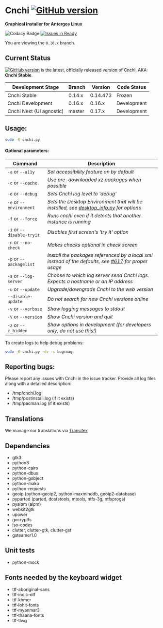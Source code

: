 # Cnchi [![GitHub version](https://badge.fury.io/gh/antergos%2Fcnchi.svg)](https://badge.fury.io/gh/antergos%2Fcnchi)

**Graphical Installer for Antergos Linux**

![Codacy Badge](https://api.codacy.com/project/badge/04b4ac624a0149efb8b4e9d143167660) [![Issues in Ready](https://badge.waffle.io/antergos/cnchi.png?label=ready&title=Ready)](https://waffle.io/antergos/cnchi)

You are viewing the `0.16.x` branch.

## Current Status

[![GitHub version](https://badge.fury.io/gh/antergos%2Fcnchi.svg)](https://badge.fury.io/gh/antergos%2Fcnchi) is the latest, officially released version of Cnchi, AKA: **Cnchi Stable**.

|Development Stage|Branch|Version| Code Status|
----------------- | -------------- | -------------- | -------- |
|Cnchi Stable|0.14.x|0.14.473|Frozen|
|Cnchi Development|0.16.x|0.16.x|Development|
|Cnchi Next (UI agnostic)|master|0.17.x|Development|


## Usage:

```sh
sudo -E cnchi.py
```

#### Optional parameters:

|Command|Description|
----------------- | -------------- |
|```-a``` or ```--a11y```|*Set accessibility feature on by default*|
|```-c``` or ```--cache```|*Use pre-downloaded xz packages when possible*|
|```-d``` or ```--debug```|*Sets Cnchi log level to 'debug'*|
|```-e``` or ```--environment```|*Sets the Desktop Environment that will be installed, see [desktop_info.py](cnchi/desktop_info.py) for options*|
|```-f``` or ```--force```|*Runs cnchi even if it detects that another instance is running*|
|```-i``` or ```--disable-tryit```|*Disables first screen's 'try it' option*|
|```-n``` or ```--no-check```|*Makes checks optional in check screen*|
|```-p``` or ```--packagelist```|*Install the packages referenced by a local xml instead of the defaults, see [#617](https://github.com/Antergos/Cnchi/issues/617) for proper usage*|
|```-s``` or ```--log-server```|*Choose to which log server send Cnchi logs.  Expects a hostname or an IP address*|
|```-u``` or ```--update```|*Upgrade/downgrade Cnchi to the web version*|
|```--disable-update```|*Do not search for new Cnchi versions online*|
|```-v``` or ```--verbose```|*Show logging messages to stdout*|
|```-V``` or ```--version```|*Show Cnchi version and quit*|
|```-z``` or ```--z_hidden```|*Show options in development (for developers only, do not use this!)*|

To create logs to help debug problems:
```sh
sudo -E cnchi.py -dv -s bugsnag
```

## Reporting bugs:

Please report any issues with Cnchi in the issue tracker. Provide all log files along with a detailed description:

* /tmp/cnchi.log
* /tmp/postinstall.log (if it exists)
* /tmp/pacman.log (if it exists)

## Translations

We manage our translations via [Transifex](https://www.transifex.com/projects/p/antergos)

## Dependencies

 - gtk3
 - python3
 - python-cairo
 - python-dbus
 - python-gobject
 - python-mako
 - python-requests
 - geoip (python-geoip2, python-maxminddb, geoip2-database)
 - pyparted (parted, dosfstools, mtools, ntfs-3g, ntfsprogs)
 - pyalpm (alpm)
 - webkit2gtk
 - upower
 - gocryptfs
 - iso-codes
 - clutter, clutter-gtk, clutter-gst
 - gsteamer1.0

## Unit tests
 - python-mock

## Fonts needed by the keyboard widget
 - ttf-aboriginal-sans
 - ttf-indic-otf
 - ttf-khmer
 - ttf-lohit-fonts
 - ttf-myanmar3
 - ttf-thaana-fonts
 - ttf-tlwg
